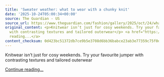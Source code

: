 ```yaml
---
title: 'Sweater weather: what to wear with a chunky knit'
date: '2025-10-24T05:00:34+00:00'
source: The Guardian - US
source_url: https://www.theguardian.com/fashion/gallery/2025/oct/24/what-to-wear-with-chunky-knit-jumper-sweater
original_content: <p>Knitwear isn’t just for cosy weekends. Try your favourite jumper
  with contrasting textures and tailored outerwear</p> <a href="https://www.theguardian.com/fashion/gallery/2025/oct/24/what-to-wear-with-chunky-knit-jumper-sweater">Continue
  reading...</a>
content_checksum: 0d423bc51372db7ce9b5e3708d6bb36babce23ab3e77359c75f0da96aabfdddd
---
```


Knitwear isn’t just for cosy weekends. Try your favourite jumper with contrasting textures and tailored outerwear

 [Continue reading...](https://www.theguardian.com/fashion/gallery/2025/oct/24/what-to-wear-with-chunky-knit-jumper-sweater)